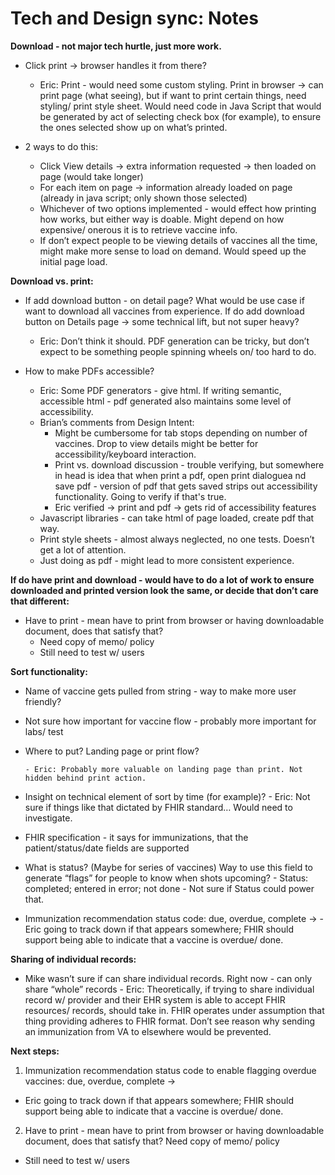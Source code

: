 # Tech and Design sync: Notes

**Download - not major tech hurtle, just more work.** 

- Click print -> browser handles it from there? 
    - Eric: Print - would need some custom styling. Print in browser -> can print page (what seeing), but if want to print certain things, need styling/ print style sheet. Would need code in Java Script that would be generated by act of selecting check box (for example), to ensure the ones selected show up on what’s printed. 

- 2 ways to do this: 
    - Click View details -> extra information requested -> then loaded on page (would take longer)
    - For each item on page -> information already loaded on page (already in java script; only shown those selected)
    - Whichever of two options implemented - would effect how printing how works, but either way is doable. Might depend on how expensive/ onerous it is to retrieve vaccine info. 
    - If don’t expect people to be viewing details of vaccines all the time, might make more sense to load on demand. Would speed up the initial page load. 

**Download vs. print:** 

- If add download button - on detail page? What would be use case if want to download all vaccines from experience. 
If do add download button on Details page -> some technical lift, but not super heavy? 
    - Eric: Don’t think it should. PDF generation can be tricky, but don’t expect to be something people spinning wheels on/ too hard to do. 

- How to make PDFs accessible? 
    - Eric: Some PDF generators - give html. If writing semantic, accessible html - pdf generated also maintains some level of accessibility. 
    - Brian’s comments from Design Intent: 
        - Might be cumbersome for tab stops depending on number of vaccines. Drop to view details might be better for accessibility/keyboard interaction.
        - Print vs. download discussion - trouble verifying, but somewhere in head is idea that when print a pdf, open print dialoguea nd save pdf - version of pdf that gets saved strips out accessibility functionality. Going to verify if that's true.
        - Eric verified -> print and pdf -> gets rid of accessibility features
  - Javascript libraries - can take html of page loaded, create pdf that way. 
  - Print style sheets - almost always neglected, no one tests. Doesn’t get a lot of attention. 
  - Just doing as pdf - might lead to more consistent experience. 

**If do have print and download - would have to do a lot of work to ensure downloaded and printed version look the same, or decide that don’t care that different:** 
  - Have to print - mean have to print from browser or having downloadable document, does that satisfy that? 
    - Need copy of memo/ policy
    - Still need to test w/ users

**Sort functionality:**
  - Name of vaccine gets pulled from string - way to make more user friendly? 
  - Not sure how important for vaccine flow - probably more important for labs/ test
  - Where to put? Landing page or print flow?
  
        - Eric: Probably more valuable on landing page than print. Not hidden behind print action. 

- Insight on technical element of sort by time (for example)? 
        - Eric: Not sure if things like that dictated by FHIR standard… Would need to investigate. 

- FHIR specification - it says for immunizations, that the patient/status/date fields are supported
- What is status? (Maybe for series of vaccines) Way to use this field to generate “flags” for people to know when shots upcoming? 
        - Status: completed; entered in error; not done
        - Not sure if Status could power that. 

- Immunization recommendation status code: due, overdue, complete ->
        - Eric going to track down if that appears somewhere; FHIR should support being able to indicate that a vaccine is overdue/ done. 

**Sharing of individual records:** 
- Mike wasn’t sure if can share individual records. Right now - can only share “whole” records
        - Eric: Theoretically, if trying to share individual record w/ provider and their EHR system is able to accept FHIR resources/ records, should take in. FHIR operates under assumption that thing providing adheres to FHIR format. 
Don’t see reason why sending an immunization from VA to elsewhere would be prevented. 

**Next steps:** 

1. Immunization recommendation status code to enable flagging overdue vaccines: due, overdue, complete ->
  - Eric going to track down if that appears somewhere; FHIR should support being able to indicate that a vaccine is overdue/ done. 

2. Have to print - mean have to print from browser or having downloadable document, does that satisfy that? 
Need copy of memo/ policy
  - Still need to test w/ users
